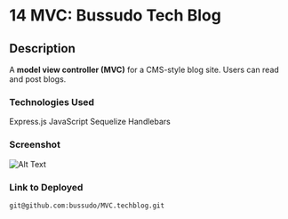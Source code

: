 # 14 MVC: Bussudo Tech Blog

## Description

A **model view controller (MVC)** for a CMS-style blog site.  Users can read and post blogs.

### Technologies Used

Express.js
JavaScript
Sequelize
Handlebars


### Screenshot

![Alt Text](https://github.com/bussudo/mvc.techblog/tree/main/public/img/mvcblog.png)

### Link to Deployed
```
git@github.com:bussudo/MVC.techblog.git
